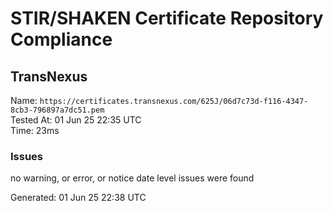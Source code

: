 # STIR/SHAKEN Certificate Repository Compliance

## TransNexus

Name: `https://certificates.transnexus.com/625J/06d7c73d-f116-4347-8cb3-796897a7dc51.pem`\
Tested At: 01 Jun 25 22:35 UTC\
Time: 23ms

### Issues

no warning, or error, or notice date level issues were found

Generated: 01 Jun 25 22:38 UTC
